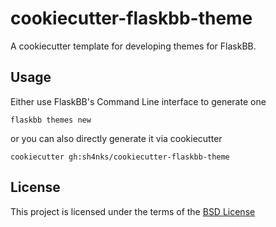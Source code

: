 cookiecutter-flaskbb-theme
===========================

A cookiecutter template for developing themes for FlaskBB.


Usage
-----

Either use FlaskBB's Command Line interface to generate one
```
flaskbb themes new
```
or you can also directly generate it via cookiecutter
```
cookiecutter gh:sh4nks/cookiecutter-flaskbb-theme
```


License
-------

This project is licensed under the terms of the [BSD License](/LICENSE)
